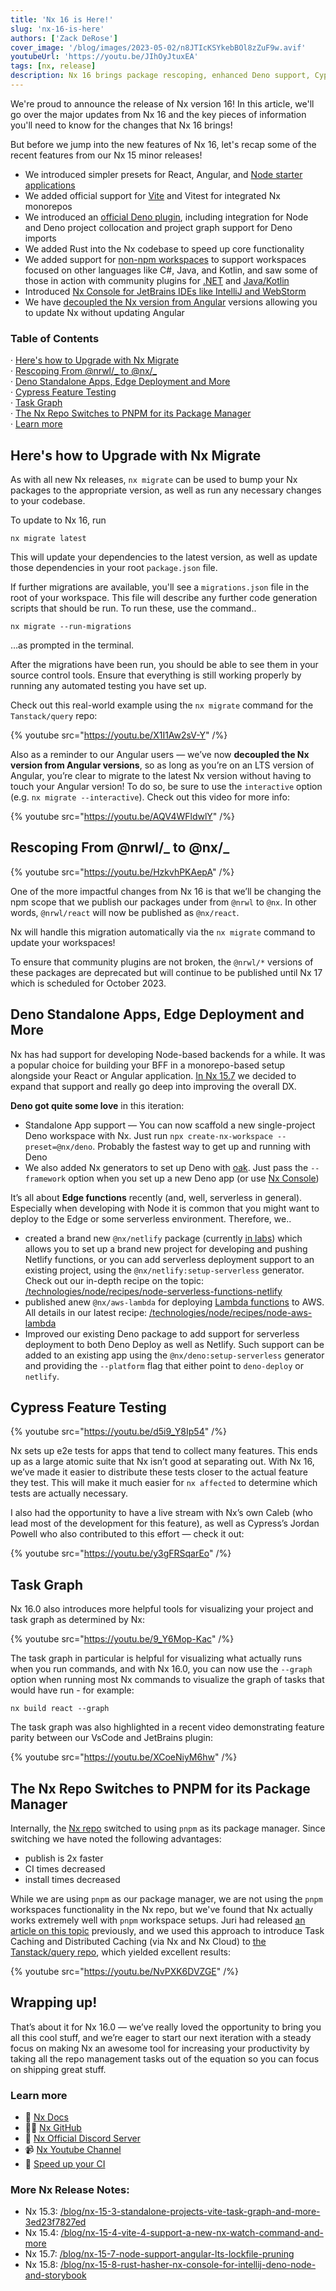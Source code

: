 ```yaml
---
title: 'Nx 16 is Here!'
slug: 'nx-16-is-here'
authors: ['Zack DeRose']
cover_image: '/blog/images/2023-05-02/n8JTIcKSYkebBOl8zZuF9w.avif'
youtubeUrl: 'https://youtu.be/JIhOyJtuxEA'
tags: [nx, release]
description: Nx 16 brings package rescoping, enhanced Deno support, Cypress testing improvements, task graph visualization, and PNPM migration for better performance.
---
```


We're proud to announce the release of Nx version 16! In this article, we'll go over the major updates from Nx 16 and the key pieces of information you'll need to know for the changes that Nx 16 brings!

But before we jump into the new features of Nx 16, let's recap some of the recent features from our Nx 15 minor releases!

- We introduced simpler presets for React, Angular, and [Node starter applications](https://youtu.be/K4f-fMuAoRY)
- We added official support for [Vite](/nx-api/vite) and Vitest for integrated Nx monorepos
- We introduced an [official Deno plugin](https://youtu.be/NpH8cFSp51E), including integration for Node and Deno project collocation and project graph support for Deno imports
- We added Rust into the Nx codebase to speed up core functionality
- We added support for [non-npm workspaces](https://youtu.be/QOhdL02f6BY) to support workspaces focused on other languages like C#, Java, and Kotlin, and saw some of those in action with community plugins for [.NET](https://www.nx-dotnet.com/) and [Java/Kotlin](https://github.com/tinesoft/nxrocks)
- Introduced [Nx Console for JetBrains IDEs like IntelliJ and WebStorm](https://youtu.be/xUTm6GDqwJM)
- We have [decoupled the Nx version from Angular](https://youtu.be/AQV4WFldwlY) versions allowing you to update Nx without updating Angular

### Table of Contents

· [Here's how to Upgrade with Nx Migrate](#heres-how-to-upgrade-with-nx-migrate)  
· [Rescoping From @nrwl/_ to @nx/_](#rescoping-from-nrwl-to-nx)  
· [Deno Standalone Apps, Edge Deployment and More](#deno-standalone-apps-edge-deployment-and-more)  
· [Cypress Feature Testing](#cypress-feature-testing)  
· [Task Graph](#task-graph)  
· [The Nx Repo Switches to PNPM for its Package Manager](#the-nx-repo-switches-to-pnpm-for-its-package-manager)  
· [Learn more](#learn-more)

## Here's how to Upgrade with Nx Migrate

As with all new Nx releases, `nx migrate` can be used to bump your Nx packages to the appropriate version, as well as run any necessary changes to your codebase.

To update to Nx 16, run

```
nx migrate latest
```

This will update your dependencies to the latest version, as well as update those dependencies in your root `package.json` file.

If further migrations are available, you'll see a `migrations.json` file in the root of your workspace. This file will describe any further code generation scripts that should be run. To run these, use the command..

```
nx migrate --run-migrations
```

…as prompted in the terminal.

After the migrations have been run, you should be able to see them in your source control tools. Ensure that everything is still working properly by running any automated testing you have set up.

Check out this real-world example using the `nx migrate` command for the `Tanstack/query` repo:

{% youtube src="https://youtu.be/X1I1Aw2sV-Y" /%}

Also as a reminder to our Angular users — we’ve now **decoupled the Nx version from Angular versions**, so as long as you’re on an LTS version of Angular, you’re clear to migrate to the latest Nx version without having to touch your Angular version! To do so, be sure to use the `interactive` option (e.g. `nx migrate --interactive`). Check out this video for more info:

{% youtube src="https://youtu.be/AQV4WFldwlY" /%}

## Rescoping From @nrwl/_ to @nx/_

{% youtube src="https://youtu.be/HzkvhPKAepA" /%}

One of the more impactful changes from Nx 16 is that we’ll be changing the npm scope that we publish our packages under from `@nrwl` to `@nx`. In other words, `@nrwl/react` will now be published as `@nx/react`.

Nx will handle this migration automatically via the `nx migrate` command to update your workspaces!

To ensure that community plugins are not broken, the `@nrwl/*` versions of these packages are deprecated but will continue to be published until Nx 17 which is scheduled for October 2023.

## Deno Standalone Apps, Edge Deployment and More

Nx has had support for developing Node-based backends for a while. It was a popular choice for building your BFF in a monorepo-based setup alongside your React or Angular application. [In Nx 15.7](/blog/nx-15-7-node-support-angular-lts-lockfile-pruning) we decided to expand that support and really go deep into improving the overall DX.

**Deno got quite some love** in this iteration:

- Standalone App support — You can now scaffold a new single-project Deno workspace with Nx. Just run `npx create-nx-workspace --preset=@nx/deno`. Probably the fastest way to get up and running with Deno
- We also added Nx generators to set up Deno with [oak](https://oakserver.github.io/oak/). Just pass the `--framework` option when you set up a new Deno app (or use [Nx Console](/getting-started/editor-setup))

It’s all about **Edge functions** recently (and, well, serverless in general). Especially when developing with Node it is common that you might want to deploy to the Edge or some serverless environment. Therefore, we..

- created a brand new `@nx/netlify` package (currently [in labs](https://github.com/nrwl/nx-labs/tree/main/packages/netlify)) which allows you to set up a brand new project for developing and pushing Netlify functions, or you can add serverless deployment support to an existing project, using the `@nx/netlify:setup-serverless` generator. Check out our in-depth recipe on the topic: [/technologies/node/recipes/node-serverless-functions-netlify](/technologies/node/recipes/node-serverless-functions-netlify)
- published anew `@nx/aws-lambda` for deploying [Lambda functions](https://aws.amazon.com/lambda/) to AWS. All details in our latest recipe: [/technologies/node/recipes/node-aws-lambda](/technologies/node/recipes/node-aws-lambda)
- Improved our existing Deno package to add support for serverless deployment to both Deno Deploy as well as Netlify. Such support can be added to an existing app using the `@nx/deno:setup-serverless` generator and providing the `--platform` flag that either point to `deno-deploy` or `netlify`.

## Cypress Feature Testing

{% youtube src="https://youtu.be/d5i9_Y8Ip54" /%}

Nx sets up e2e tests for apps that tend to collect many features. This ends up as a large atomic suite that Nx isn’t good at separating out. With Nx 16, we’ve made it easier to distribute these tests closer to the actual feature they test. This will make it much easier for `nx affected` to determine which tests are actually necessary.

I also had the opportunity to have a live stream with Nx’s own Caleb (who lead most of the development for this feature), as well as Cypress’s Jordan Powell who also contributed to this effort — check it out:

{% youtube src="https://youtu.be/y3gFRSqarEo" /%}

## Task Graph

Nx 16.0 also introduces more helpful tools for visualizing your project and task graph as determined by Nx:

{% youtube src="https://youtu.be/9_Y6Mop-Kac" /%}

The task graph in particular is helpful for visualizing what actually runs when you run commands, and with Nx 16.0, you can now use the `--graph` option when running most Nx commands to visualize the graph of tasks that would have run - for example:

```
nx build react --graph
```

The task graph was also highlighted in a recent video demonstrating feature parity between our VsCode and JetBrains plugin:

{% youtube src="https://youtu.be/XCoeNiyM6hw" /%}

## The Nx Repo Switches to PNPM for its Package Manager

Internally, the [Nx repo](https://github.com/nrwl/nx) switched to using `pnpm` as its package manager. Since switching we have noted the following advantages:

- publish is 2x faster
- CI times decreased
- install times decreased

While we are using `pnpm` as our package manager, we are not using the `pnpm` workspaces functionality in the Nx repo, but we've found that Nx actually works extremely well with `pnpm` workspace setups. Juri had released [an article on this topic](/blog/setup-a-monorepo-with-pnpm-workspaces-and-speed-it-up-with-nx) previously, and we used this approach to introduce Task Caching and Distributed Caching (via Nx and Nx Cloud) to [the Tanstack/query repo](https://github.com/TanStack/query), which yielded excellent results:

{% youtube src="https://youtu.be/NvPXK6DVZGE" /%}

## Wrapping up!

That’s about it for Nx 16.0 — we’ve really loved the opportunity to bring you all this cool stuff, and we’re eager to start our next iteration with a steady focus on making Nx an awesome tool for increasing your productivity by taking all the repo management tasks out of the equation so you can focus on shipping great stuff.

### Learn more

- 🧠 [Nx Docs](/getting-started/intro)
- 👩‍💻 [Nx GitHub](https://github.com/nrwl/nx)
- 💬 [Nx Official Discord Server](https://go.nx.dev/community)
- 📹 [Nx Youtube Channel](https://www.youtube.com/@nxdevtools)
- 🚀 [Speed up your CI](/nx-cloud)

### More Nx Release Notes:

- Nx 15.3: [/blog/nx-15-3-standalone-projects-vite-task-graph-and-more-3ed23f7827ed](/blog/nx-15-3-standalone-projects-vite-task-graph-and-more)
- Nx 15.4: [/blog/nx-15-4-vite-4-support-a-new-nx-watch-command-and-more](/blog/nx-15-4-vite-4-support-a-new-nx-watch-command-and-more)
- Nx 15.7: [/blog/nx-15-7-node-support-angular-lts-lockfile-pruning](/blog/nx-15-7-node-support-angular-lts-lockfile-pruning)
- Nx 15.8: [/blog/nx-15-8-rust-hasher-nx-console-for-intellij-deno-node-and-storybook](/blog/nx-15-8-rust-hasher-nx-console-for-intellij-deno-node-and-storybook)
